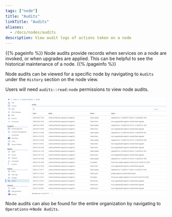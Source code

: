 ```yaml
---
tags: ["node"]
title: "Audits"
linkTitle: "Audits"
aliases: 
  - /docs/nodes/audits
description: View audit logs of actions taken on a node
---
```


{{% pageinfo %}}
Node audits provide records when services on a node are invoked, or when upgrades are applied. This can be helpful to see the historical maintenance of a node.
{{% /pageinfo %}}

Node audits can be viewed for a specific node by navigating to `Audits` under the `History` section on the node view.

Users will need `audits::read:node` permissions to view node audits.

![img](node-list.png)

Node audits can also be found for the entire organization by navigating to `Operations`->`Node Audits`.
